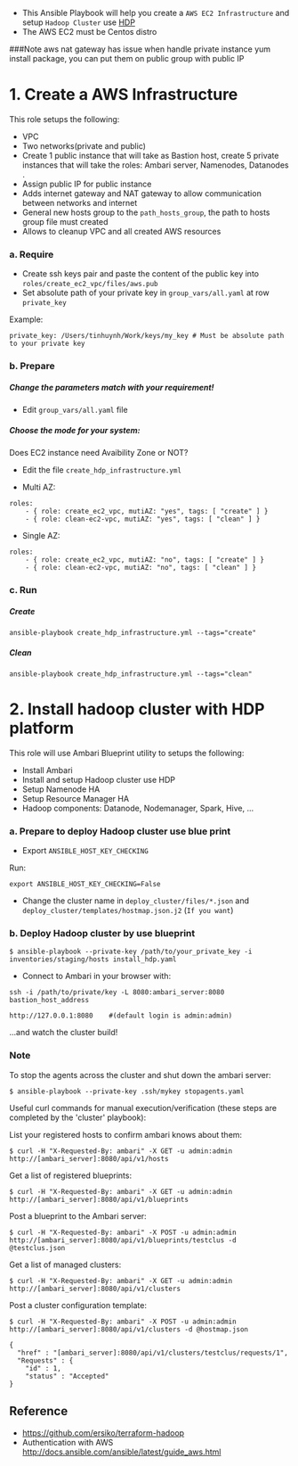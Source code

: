 - This Ansible Playbook will help you create a `AWS EC2 Infrastructure` and setup `Hadoop Cluster` use [HDP](https://hortonworks.com/products/data-platforms/hdp/)
- The AWS EC2 must be Centos distro 

###Note
aws nat gateway has issue when handle private instance yum install package, you can put them on public group with public IP

# 1. Create a AWS Infrastructure

This role setups the following:

* VPC
* Two networks(private and public)
* Create 1 public instance that will take as Bastion host, create 5 private instances that will take the roles: Ambari server, Namenodes, Datanodes .
* Assign public IP for public instance
* Adds internet gateway and NAT gateway to allow communication between networks and internet
* General new hosts group to the `path_hosts_group`, the path to hosts group file must created
* Allows to cleanup VPC and all created AWS resources

### a. Require

- Create ssh keys pair and paste the content of the public key into `roles/create_ec2_vpc/files/aws.pub`
- Set absolute path of your private key in `group_vars/all.yaml` at row `private_key` 

Example:

```
private_key: /Users/tinhuynh/Work/keys/my_key # Must be absolute path to your private key
```

### b. Prepare
##### Change the parameters match with your requirement!

- Edit `group_vars/all.yaml` file

##### Choose the mode for your system: 

Does EC2 instance need Avaibility Zone or NOT?

- Edit the file `create_hdp_infrastructure.yml`

* Multi AZ: 
```
roles:
    - { role: create_ec2_vpc, mutiAZ: "yes", tags: [ "create" ] }
    - { role: clean-ec2-vpc, mutiAZ: "yes", tags: [ "clean" ] }
```
* Single AZ:
```
roles:
    - { role: create_ec2_vpc, mutiAZ: "no", tags: [ "create" ] }
    - { role: clean-ec2-vpc, mutiAZ: "no", tags: [ "clean" ] }
```


### c. Run
##### Create

```
ansible-playbook create_hdp_infrastructure.yml --tags="create"
```

##### Clean

```
ansible-playbook create_hdp_infrastructure.yml --tags="clean"
```

# 2. Install hadoop cluster with HDP platform

This role will use Ambari Blueprint utility to setups the following:

* Install Ambari
* Install and setup Hadoop cluster use HDP
* Setup Namenode HA
* Setup Resource Manager HA
* Hadoop components: Datanode, Nodemanager, Spark, Hive, ...


### a. Prepare to deploy Hadoop cluster use blue print

- Export `ANSIBLE_HOST_KEY_CHECKING`

Run:

```
export ANSIBLE_HOST_KEY_CHECKING=False
```

- Change the cluster name in `deploy_cluster/files/*.json` and `deploy_cluster/templates/hostmap.json.j2` (`If you want`)

### b. Deploy Hadoop cluster by use blueprint
```
$ ansible-playbook --private-key /path/to/your_private_key -i inventories/staging/hosts install_hdp.yaml
```
- Connect to Ambari in your browser with:

`ssh -i /path/to/private/key -L 8080:ambari_server:8080 bastion_host_address`
```
http://127.0.0.1:8080    #(default login is admin:admin)
```
...and watch the cluster build!

### Note

To stop the agents across the cluster and shut down the ambari server:

```
$ ansible-playbook --private-key .ssh/mykey stopagents.yaml
```

Useful curl commands for manual execution/verification (these steps are completed by the 'cluster' playbook):

List your registered hosts to confirm ambari knows about them:
```
$ curl -H "X-Requested-By: ambari" -X GET -u admin:admin http://[ambari_server]:8080/api/v1/hosts
```
Get a list of registered blueprints:
```
$ curl -H "X-Requested-By: ambari" -X GET -u admin:admin http://[ambari_server]:8080/api/v1/blueprints
```
Post a blueprint to the Ambari server:
```
$ curl -H "X-Requested-By: ambari" -X POST -u admin:admin http://[ambari_server]:8080/api/v1/blueprints/testclus -d @testclus.json
```
Get a list of managed clusters:
```
$ curl -H "X-Requested-By: ambari" -X GET -u admin:admin http://[ambari_server]:8080/api/v1/clusters
```
Post a cluster configuration template:
```
$ curl -H "X-Requested-By: ambari" -X POST -u admin:admin http://[ambari_server]:8080/api/v1/clusters -d @hostmap.json

{
  "href" : "[ambari_server]:8080/api/v1/clusters/testclus/requests/1",
  "Requests" : {
    "id" : 1,
    "status" : "Accepted"
}
```
## Reference
* https://github.com/ersiko/terraform-hadoop
* Authentication with AWS http://docs.ansible.com/ansible/latest/guide_aws.html
